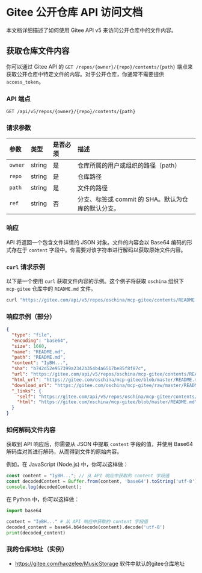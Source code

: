 # Gitee 公开仓库 API 访问文档

本文档详细描述了如何使用 Gitee API v5 来访问公开仓库中的文件内容。

## 获取仓库文件内容

你可以通过 Gitee API 的 `GET /repos/{owner}/{repo}/contents/{path}` 端点来获取公开仓库中特定文件的内容。对于公开仓库，你通常不需要提供 `access_token`。

### API 端点

```
GET /api/v5/repos/{owner}/{repo}/contents/{path}
```

### 请求参数

| 参数    | 类型   | 是否必须 | 描述                                                     |
| :------ | :----- | :------- | :------------------------------------------------------- |
| `owner` | string | 是       | 仓库所属的用户或组织的路径（path）                       |
| `repo`  | string | 是       | 仓库路径                                                 |
| `path`  | string | 是       | 文件的路径                                               |
| `ref`   | string | 否       | 分支、标签或 commit 的 SHA。默认为仓库的默认分支。 |

### 响应

API 将返回一个包含文件详情的 JSON 对象。文件的内容会以 Base64 编码的形式存在于 `content` 字段中。你需要对该字符串进行解码以获取原始文件内容。

### `curl` 请求示例

以下是一个使用 `curl` 获取文件内容的示例。这个例子将获取 `oschina` 组织下 `mcp-gitee` 仓库中的 `README.md` 文件。

```bash
curl "https://gitee.com/api/v5/repos/oschina/mcp-gitee/contents/README.md"
```

### 响应示例（部分）

```json
{
  "type": "file",
  "encoding": "base64",
  "size": 1660,
  "name": "README.md",
  "path": "README.md",
  "content": "IyBH...",
  "sha": "b742d52e957399a2342b354b4a6517be85f8f87c",
  "url": "https://gitee.com/api/v5/repos/oschina/mcp-gitee/contents/README.md",
  "html_url": "https://gitee.com/oschina/mcp-gitee/blob/master/README.md",
  "download_url": "https://gitee.com/oschina/mcp-gitee/raw/master/README.md",
  "_links": {
    "self": "https://gitee.com/api/v5/repos/oschina/mcp-gitee/contents/README.md",
    "html": "https://gitee.com/oschina/mcp-gitee/blob/master/README.md"
  }
}
```

### 如何解码文件内容

获取到 API 响应后，你需要从 JSON 中提取 `content` 字段的值，并使用 Base64 解码库对其进行解码，从而得到文件的原始内容。

例如，在 JavaScript (Node.js) 中，你可以这样做：

```javascript
const content = "IyBH..."; // 从 API 响应中获取的 content 字段值
const decodedContent = Buffer.from(content, 'base64').toString('utf-8');
console.log(decodedContent);
```

在 Python 中，你可以这样做：

```python
import base64

content = "IyBH..." # 从 API 响应中获取的 content 字段值
decoded_content = base64.b64decode(content).decode('utf-8')
print(decoded_content)
```

### 我的仓库地址（实例）
- https://gitee.com/haozelee/MusicStorage
软件中默认的gitee仓库地址
